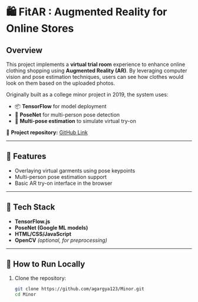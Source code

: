# 🛍️ FitAR : Augmented Reality for Online Stores 

## Overview
This project implements a **virtual trial room** experience to enhance online clothing shopping using **Augmented Reality (AR)**. By leveraging computer vision and pose estimation techniques, users can see how clothes would look on them based on the uploaded photos.

Originally built as a college minor project in 2019, the system uses:
- 📦 **TensorFlow** for model deployment  
- 🤖 **PoseNet** for multi-person pose detection  
- 🧠 **Multi-pose estimation** to simulate virtual try-on

🔗 **Project repository:** [GitHub Link](https://github.com/agargya123/FitAR)

---

## 🎯 Features
- Overlaying virtual garments using pose keypoints
- Multi-person pose estimation support
- Basic AR try-on interface in the browser

---

## 🔧 Tech Stack
- **TensorFlow.js**
- **PoseNet (Google ML models)**
- **HTML/CSS/JavaScript**
- **OpenCV** *(optional, for preprocessing)*

---

## 🚀 How to Run Locally

1. Clone the repository:
   ```bash
   git clone https://github.com/agargya123/Minor.git
   cd Minor
